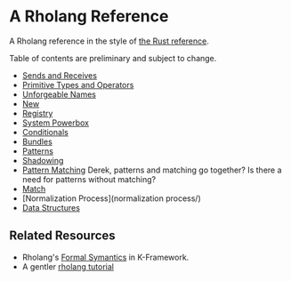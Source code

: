# A Rholang Reference

A Rholang reference in the style of [the Rust reference](https://doc.rust-lang.org/stable/reference/).

Table of contents are preliminary and subject to change.

* [Sends and Receives](sends_and_receives/)
* [Primitive Types and Operators](primitives/)
* [Unforgeable Names](unforgeable_names/)
* [New](new/)
* [Registry](registry/)
* [System Powerbox](system_powerbox/)
* [Conditionals](conditionals/)
* [Bundles](bundles/)
* [Patterns](patterns/)
* [Shadowing](shadowing/)
* [Pattern Matching](pattern_matching/) Derek, patterns and matching go together? Is there a need for patterns without matching?
* [Match](match/)
* [Normalization Process](normalization process/)
* [Data Structures](data_structures/)

## Related Resources
* Rholang's [Formal Symantics](https://github.com/rchain/rchain/tree/dev/rholang/src/main/k/rholang) in K-Framework.
* A gentler [rholang tutorial](https://github.com/JoshOrndorff/LearnRholangByExample)

